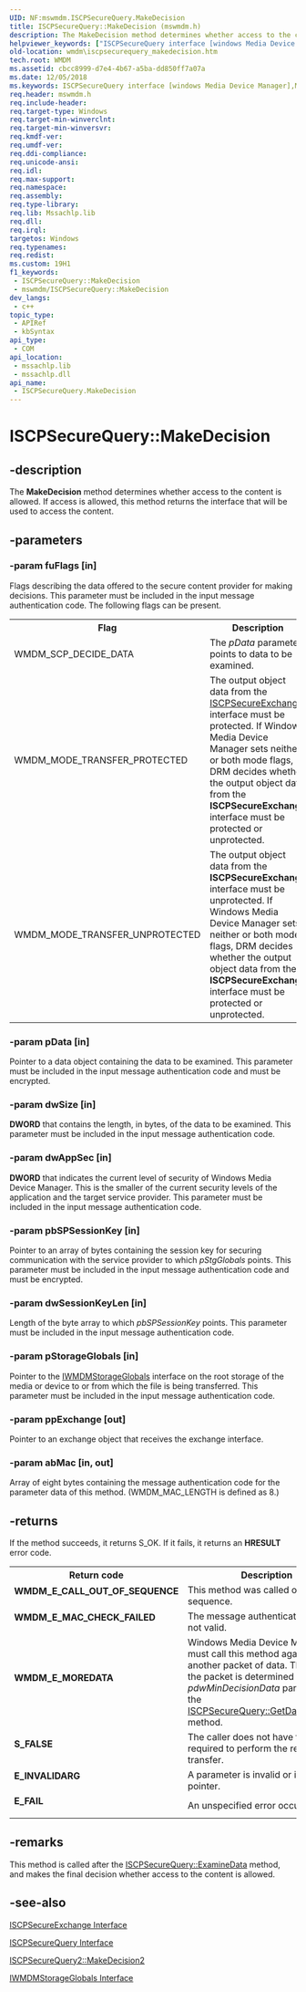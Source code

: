 ```yaml
---
UID: NF:mswmdm.ISCPSecureQuery.MakeDecision
title: ISCPSecureQuery::MakeDecision (mswmdm.h)
description: The MakeDecision method determines whether access to the content is allowed. If access is allowed, this method returns the interface that will be used to access the content.
helpviewer_keywords: ["ISCPSecureQuery interface [windows Media Device Manager]","MakeDecision method","ISCPSecureQuery.MakeDecision","ISCPSecureQuery::MakeDecision","ISCPSecureQueryMakeDecision","MakeDecision","MakeDecision method [windows Media Device Manager]","MakeDecision method [windows Media Device Manager]","ISCPSecureQuery interface","mswmdm/ISCPSecureQuery::MakeDecision","wmdm.iscpsecurequery_makedecision"]
old-location: wmdm\iscpsecurequery_makedecision.htm
tech.root: WMDM
ms.assetid: cbcc8999-d7e4-4b67-a5ba-dd850ff7a07a
ms.date: 12/05/2018
ms.keywords: ISCPSecureQuery interface [windows Media Device Manager],MakeDecision method, ISCPSecureQuery.MakeDecision, ISCPSecureQuery::MakeDecision, ISCPSecureQueryMakeDecision, MakeDecision, MakeDecision method [windows Media Device Manager], MakeDecision method [windows Media Device Manager],ISCPSecureQuery interface, mswmdm/ISCPSecureQuery::MakeDecision, wmdm.iscpsecurequery_makedecision
req.header: mswmdm.h
req.include-header: 
req.target-type: Windows
req.target-min-winverclnt: 
req.target-min-winversvr: 
req.kmdf-ver: 
req.umdf-ver: 
req.ddi-compliance: 
req.unicode-ansi: 
req.idl: 
req.max-support: 
req.namespace: 
req.assembly: 
req.type-library: 
req.lib: Mssachlp.lib
req.dll: 
req.irql: 
targetos: Windows
req.typenames: 
req.redist: 
ms.custom: 19H1
f1_keywords:
 - ISCPSecureQuery::MakeDecision
 - mswmdm/ISCPSecureQuery::MakeDecision
dev_langs:
 - c++
topic_type:
 - APIRef
 - kbSyntax
api_type:
 - COM
api_location:
 - mssachlp.lib
 - mssachlp.dll
api_name:
 - ISCPSecureQuery.MakeDecision
---
```


# ISCPSecureQuery::MakeDecision


## -description

The <b>MakeDecision</b> method determines whether access to the content is allowed. If access is allowed, this method returns the interface that will be used to access the content.

## -parameters

### -param fuFlags [in]

Flags describing the data offered to the secure content provider for making decisions. This parameter must be included in the input message authentication code. The following flags can be present.

<table>
<tr>
<th>Flag
                </th>
<th>Description
                </th>
</tr>
<tr>
<td>WMDM_SCP_DECIDE_DATA</td>
<td>The <i>pData</i> parameter points to data to be examined.</td>
</tr>
<tr>
<td>WMDM_MODE_TRANSFER_PROTECTED</td>
<td>The output object data from the <a href="https://docs.microsoft.com/windows/desktop/api/mswmdm/nn-mswmdm-iscpsecureexchange">ISCPSecureExchange</a> interface must be protected. If Windows Media Device Manager sets neither or both mode flags, DRM decides whether the output object data from the <b>ISCPSecureExchange</b> interface must be protected or unprotected.</td>
</tr>
<tr>
<td>WMDM_MODE_TRANSFER_UNPROTECTED</td>
<td>The output object data from the <b>ISCPSecureExchange</b> interface must be unprotected. If Windows Media Device Manager sets neither or both mode flags, DRM decides whether the output object data from the <b>ISCPSecureExchange</b> interface must be protected or unprotected.</td>
</tr>
</table>

### -param pData [in]

Pointer to a data object containing the data to be examined. This parameter must be included in the input message authentication code and must be encrypted.

### -param dwSize [in]

<b>DWORD</b> that contains the length, in bytes, of the data to be examined. This parameter must be included in the input message authentication code.

### -param dwAppSec [in]

<b>DWORD</b> that indicates the current level of security of Windows Media Device Manager. This is the smaller of the current security levels of the application and the target service provider. This parameter must be included in the input message authentication code.

### -param pbSPSessionKey [in]

Pointer to an array of bytes containing the session key for securing communication with the service provider to which <i>pStgGlobals</i> points. This parameter must be included in the input message authentication code and must be encrypted.

### -param dwSessionKeyLen [in]

Length of the byte array to which <i>pbSPSessionKey</i> points. This parameter must be included in the input message authentication code.

### -param pStorageGlobals [in]

Pointer to the <a href="https://docs.microsoft.com/windows/desktop/api/mswmdm/nn-mswmdm-iwmdmstorageglobals">IWMDMStorageGlobals</a> interface on the root storage of the media or device to or from which the file is being transferred. This parameter must be included in the input message authentication code.

### -param ppExchange [out]

Pointer to an exchange object that receives the exchange interface.

### -param abMac [in, out]

Array of eight bytes containing the message authentication code for the parameter data of this method. (WMDM_MAC_LENGTH is defined as 8.)

## -returns

If the method succeeds, it returns S_OK. If it fails, it returns an <b>HRESULT</b> error code.

<table>
<tr>
<th>Return code</th>
<th>Description</th>
</tr>
<tr>
<td width="40%">
<dl>
<dt><b>WMDM_E_CALL_OUT_OF_SEQUENCE</b></dt>
</dl>
</td>
<td width="60%">
This method was called out of sequence.

</td>
</tr>
<tr>
<td width="40%">
<dl>
<dt><b>WMDM_E_MAC_CHECK_FAILED</b></dt>
</dl>
</td>
<td width="60%">
The message authentication code is not valid.

</td>
</tr>
<tr>
<td width="40%">
<dl>
<dt><b>WMDM_E_MOREDATA</b></dt>
</dl>
</td>
<td width="60%">
Windows Media Device Manager must call this method again with another packet of data. The size of the packet is determined by the <i>pdwMinDecisionData</i> parameter in the <a href="https://docs.microsoft.com/windows/desktop/api/mswmdm/nf-mswmdm-iscpsecurequery-getdatademands">ISCPSecureQuery::GetDataDemands</a> method.

</td>
</tr>
<tr>
<td width="40%">
<dl>
<dt><b>S_FALSE</b></dt>
</dl>
</td>
<td width="60%">
The caller does not have the rights required to perform the requested transfer.

</td>
</tr>
<tr>
<td width="40%">
<dl>
<dt><b>E_INVALIDARG</b></dt>
</dl>
</td>
<td width="60%">
A parameter is invalid or is a <b>NULL</b> pointer.

</td>
</tr>
<tr>
<td width="40%">
<dl>
<dt><b>E_FAIL</b></dt>
</dl>
</td>
<td width="60%">
An unspecified error occurred.

</td>
</tr>
</table>

## -remarks

This method is called after the <a href="https://docs.microsoft.com/windows/desktop/api/mswmdm/nf-mswmdm-iscpsecurequery-examinedata">ISCPSecureQuery::ExamineData</a> method, and makes the final decision whether access to the content is allowed.

## -see-also

<a href="https://docs.microsoft.com/windows/desktop/api/mswmdm/nn-mswmdm-iscpsecureexchange">ISCPSecureExchange Interface</a>



<a href="https://docs.microsoft.com/windows/desktop/api/mswmdm/nn-mswmdm-iscpsecurequery">ISCPSecureQuery Interface</a>



<a href="https://docs.microsoft.com/windows/desktop/api/mswmdm/nf-mswmdm-iscpsecurequery2-makedecision2">ISCPSecureQuery2::MakeDecision2</a>



<a href="https://docs.microsoft.com/windows/desktop/api/mswmdm/nn-mswmdm-iwmdmstorageglobals">IWMDMStorageGlobals Interface</a>

